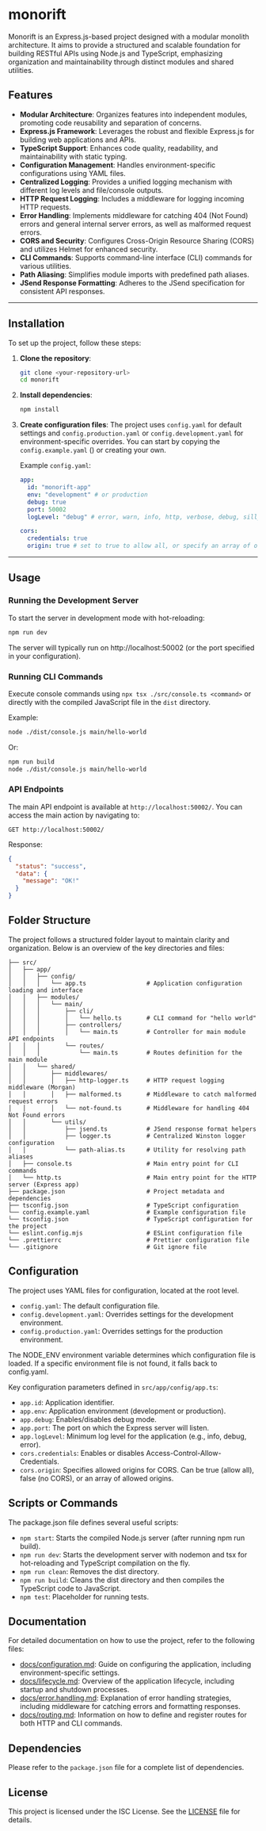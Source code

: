 # monorift

Monorift is an Express.js-based project designed with a modular monolith architecture. It aims to provide a structured and scalable foundation for building RESTful APIs using Node.js and TypeScript, emphasizing organization and maintainability through distinct modules and shared utilities.

## Features

* **Modular Architecture**: Organizes features into independent modules, promoting code reusability and separation of concerns.
* **Express.js Framework**: Leverages the robust and flexible Express.js for building web applications and APIs.
* **TypeScript Support**: Enhances code quality, readability, and maintainability with static typing.
* **Configuration Management**: Handles environment-specific configurations using YAML files.
* **Centralized Logging**: Provides a unified logging mechanism with different log levels and file/console outputs.
* **HTTP Request Logging**: Includes a middleware for logging incoming HTTP requests.
* **Error Handling**: Implements middleware for catching 404 (Not Found) errors and general internal server errors, as well as malformed request errors.
* **CORS and Security**: Configures Cross-Origin Resource Sharing (CORS) and utilizes Helmet for enhanced security.
* **CLI Commands**: Supports command-line interface (CLI) commands for various utilities.
* **Path Aliasing**: Simplifies module imports with predefined path aliases.
* **JSend Response Formatting**: Adheres to the JSend specification for consistent API responses.

---

## Installation

To set up the project, follow these steps:

1.  **Clone the repository**:
    ```bash
    git clone <your-repository-url>
    cd monorift
    ```
2.  **Install dependencies**:
    ```bash
    npm install
    ```
3.  **Create configuration files**:
    The project uses `config.yaml` for default settings and `config.production.yaml` or `config.development.yaml` for environment-specific overrides. You can start by copying the `config.example.yaml` () or creating your own.
    
    Example `config.yaml`:
    ```yaml
    app:
      id: "monorift-app"
      env: "development" # or production
      debug: true
      port: 50002
      logLevel: "debug" # error, warn, info, http, verbose, debug, silly
    
    cors:
      credentials: true
      origin: true # set to true to allow all, or specify an array of origins
    ```

---

## Usage

### Running the Development Server

To start the server in development mode with hot-reloading:

```bash
npm run dev
```

The server will typically run on http://localhost:50002 (or the port specified in your configuration).

### Running CLI Commands

Execute console commands using `npx tsx ./src/console.ts <command>` or directly with the compiled JavaScript file in the `dist` directory.

Example:

```bash
node ./dist/console.js main/hello-world
```

Or:

```bash
npm run build
node ./dist/console.js main/hello-world
```

### API Endpoints

The main API endpoint is available at `http://localhost:50002/`. You can access the main action by navigating to:

```
GET http://localhost:50002/
```

Response:
```json
{
  "status": "success",
  "data": {
    "message": "OK!"
  }
}
```

## Folder Structure

The project follows a structured folder layout to maintain clarity and organization. Below is an overview of the key directories and files:

```plaintext
├── src/
│   ├── app/
│   │   ├── config/
│   │   │   └── app.ts                 # Application configuration loading and interface
│   │   ├── modules/
│   │   │   └── main/
│   │   │       ├── cli/
│   │   │       │   └── hello.ts       # CLI command for "hello world"
│   │   │       ├── controllers/
│   │   │       │   └── main.ts        # Controller for main module API endpoints
│   │   │       └── routes/
│   │   │           └── main.ts        # Routes definition for the main module
│   │   └── shared/
│   │       ├── middlewares/
│   │       │   ├── http-logger.ts     # HTTP request logging middleware (Morgan)
│   │       │   ├── malformed.ts       # Middleware to catch malformed request errors
│   │       │   └── not-found.ts       # Middleware for handling 404 Not Found errors
│   │       └── utils/
│   │           ├── jsend.ts           # JSend response format helpers
│   │           ├── logger.ts          # Centralized Winston logger configuration
│   │           └── path-alias.ts      # Utility for resolving path aliases
│   ├── console.ts                     # Main entry point for CLI commands
│   └── http.ts                        # Main entry point for the HTTP server (Express app)
├── package.json                       # Project metadata and dependencies
├── tsconfig.json                      # TypeScript configuration
└── config.example.yaml                # Example configuration file
└── tsconfig.json                      # TypeScript configuration for the project
└── eslint.config.mjs                  # ESLint configuration file
└── .prettierrc                        # Prettier configuration file
└── .gitignore                         # Git ignore file
```

## Configuration

The project uses YAML files for configuration, located at the root level.

- `config.yaml`: The default configuration file.
- `config.development.yaml`: Overrides settings for the development environment.
- `config.production.yaml`: Overrides settings for the production environment.

The NODE_ENV environment variable determines which configuration file is loaded. If a specific environment file is not found, it falls back to config.yaml.

Key configuration parameters defined in `src/app/config/app.ts`:

- `app.id`: Application identifier.
- `app.env`: Application environment (development or production).
- `app.debug`: Enables/disables debug mode.
- `app.port`: The port on which the Express server will listen.
- `app.logLevel`: Minimum log level for the application (e.g., info, debug, error).
- `cors.credentials`: Enables or disables Access-Control-Allow-Credentials.
- `cors.origin`: Specifies allowed origins for CORS. Can be true (allow all), false (no CORS), or an array of allowed origins.


## Scripts or Commands

The package.json file defines several useful scripts:

- `npm start`: Starts the compiled Node.js server (after running npm run build).
- `npm run dev`: Starts the development server with nodemon and tsx for hot-reloading and TypeScript compilation on the fly.
- `npm run clean`: Removes the dist directory.
- `npm run build`: Cleans the dist directory and then compiles the TypeScript code to JavaScript.
- `npm test`: Placeholder for running tests.

## Documentation

For detailed documentation on how to use the project, refer to the following files:

- [docs/configuration.md](docs/configuration.md): Guide on configuring the application, including environment-specific settings.
- [docs/lifecycle.md](docs/lifecycle.md): Overview of the application lifecycle, including startup and shutdown processes.
- [docs/error.handling.md](docs/error.handling.md): Explanation of error handling strategies, including middleware for catching errors and formatting responses.
- [docs/routing.md](docs/routing.md): Information on how to define and register routes for both HTTP and CLI commands.

## Dependencies

Please refer to the `package.json` file for a complete list of dependencies.

## License

This project is licensed under the ISC License. See the [LICENSE](LICENSE) file for details.


